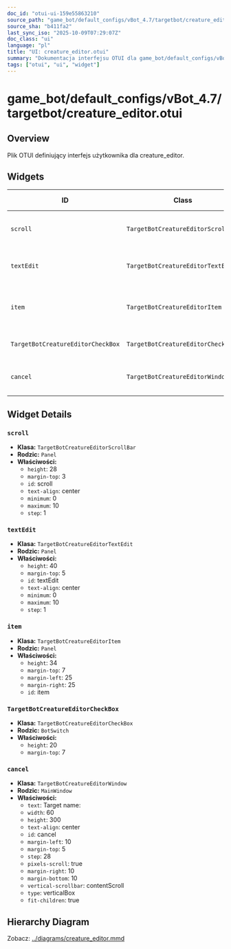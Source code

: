 ```yaml
---
doc_id: "otui-ui-159e55863210"
source_path: "game_bot/default_configs/vBot_4.7/targetbot/creature_editor.otui"
source_sha: "b411fa2"
last_sync_iso: "2025-10-09T07:29:07Z"
doc_class: "ui"
language: "pl"
title: "UI: creature_editor.otui"
summary: "Dokumentacja interfejsu OTUI dla game_bot/default_configs/vBot_4.7/targetbot/creature_editor.otui"
tags: ["otui", "ui", "widget"]
---
```


# game_bot/default_configs/vBot_4.7/targetbot/creature_editor.otui

## Overview

Plik OTUI definiujący interfejs użytkownika dla creature_editor.

## Widgets

| ID | Class | Parent | Key Properties |
|----|-------|--------|----------------|
| `scroll` | `TargetBotCreatureEditorScrollBar` | `Panel` | height=28, margin-top=3, id=scroll |
| `textEdit` | `TargetBotCreatureEditorTextEdit` | `Panel` | height=40, margin-top=5, id=textEdit |
| `item` | `TargetBotCreatureEditorItem` | `Panel` | height=34, margin-top=7, margin-left=25 |
| `TargetBotCreatureEditorCheckBox` | `TargetBotCreatureEditorCheckBox` | `BotSwitch` | height=20, margin-top=7 |
| `cancel` | `TargetBotCreatureEditorWindow` | `MainWindow` | text=Target name:, width=60, height=300 |

## Widget Details

### `scroll`

- **Klasa:** `TargetBotCreatureEditorScrollBar`
- **Rodzic:** `Panel`
- **Właściwości:**
  - `height`: 28
  - `margin-top`: 3
  - `id`: scroll
  - `text-align`: center
  - `minimum`: 0
  - `maximum`: 10
  - `step`: 1

### `textEdit`

- **Klasa:** `TargetBotCreatureEditorTextEdit`
- **Rodzic:** `Panel`
- **Właściwości:**
  - `height`: 40
  - `margin-top`: 5
  - `id`: textEdit
  - `text-align`: center
  - `minimum`: 0
  - `maximum`: 10
  - `step`: 1

### `item`

- **Klasa:** `TargetBotCreatureEditorItem`
- **Rodzic:** `Panel`
- **Właściwości:**
  - `height`: 34
  - `margin-top`: 7
  - `margin-left`: 25
  - `margin-right`: 25
  - `id`: item

### `TargetBotCreatureEditorCheckBox`

- **Klasa:** `TargetBotCreatureEditorCheckBox`
- **Rodzic:** `BotSwitch`
- **Właściwości:**
  - `height`: 20
  - `margin-top`: 7

### `cancel`

- **Klasa:** `TargetBotCreatureEditorWindow`
- **Rodzic:** `MainWindow`
- **Właściwości:**
  - `text`: Target name:
  - `width`: 60
  - `height`: 300
  - `text-align`: center
  - `id`: cancel
  - `margin-left`: 10
  - `margin-top`: 5
  - `step`: 28
  - `pixels-scroll`: true
  - `margin-right`: 10
  - `margin-bottom`: 10
  - `vertical-scrollbar`: contentScroll
  - `type`: verticalBox
  - `fit-children`: true

## Hierarchy Diagram

Zobacz: [../diagrams/creature_editor.mmd](../diagrams/creature_editor.mmd)
